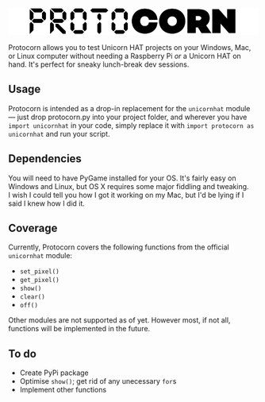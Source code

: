 ![Protocorn](protocorn_logo.png)

Protocorn allows you to test Unicorn HAT projects on your Windows, Mac, or Linux computer without needing a Raspberry Pi *or* a Unicorn HAT on hand. It's perfect for sneaky lunch-break dev sessions.

## Usage
Protocorn is intended as a drop-in replacement for the `unicornhat` module — just drop protocorn.py into your project folder, and wherever you have `import unicornhat` in your code, simply replace it with `import protocorn as unicornhat` and run your script.

## Dependencies
You will need to have PyGame installed for your OS. It's fairly easy on Windows and Linux, but OS X requires some major fiddling and tweaking.  
I wish I could tell you how I got it working on my Mac, but I'd be lying if I said I knew how I did it.

## Coverage
Currently, Protocorn covers the following functions from the official `unicornhat` module:

 * `set_pixel()`
 * `get_pixel()`
 * `show()`
 * `clear()`
 * `off()`

Other modules are not supported as of yet. However most, if not all, functions will be implemented in the future.  

## To do
* Create PyPi package
* Optimise `show()`; get rid of any unecessary `for`s
* Implement other functions